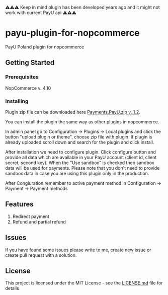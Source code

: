:warning::warning::warning: Keep in mind plugin has been developed years ago and it might not work with current PayU api :warning::warning::warning:
# payu-plugin-for-nopcommerce

PayU Poland plugin for nopcommerce

## Getting Started

### Prerequisites

NopCommerce v. 4.10

### Installing

Plugin zip file can be downloaded here
[Payments.PayU.zip v. 1.2](http://www.sharpapp.net/download/1.2/Payments.PayU.zip).

You can install the plugin the same way as other plugins in nopcommerce.

In admin panel go to Configuration -> Plugins -> Local plugins and click the button "upload plugin or theme", choose zip file with plugin. If plugin is already uploaded scroll down and search for the plugin and click install.

After installation we need to configure plugin. Click configure button and provide all data which are available in your PayU account (client id, client secret, second key). When the "Use sandbox" is checked then sandbox data will be used for payments. Please note that you don't need to provide sandbox data in case you are using this plugin only in the production.

After Congiuration remember to active payment method in Configuration -> Payment -> Payment methods

## Features

1. Redirect payment 
2. Refund and partial refund

## Issues

If you have found some issues please write to me, create new issue or create pull request with a solution. 

## License

This project is licensed under the MIT License - see the [LICENSE.md](LICENSE.md) file for details
